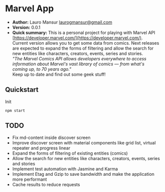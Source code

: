 # Marvel App #

* __Author:__ Lauro Mansur [laurogmansur@gmail.com](mailto:laurogmansur@gmail.com)
* __Version:__ 0.0.1
* __Quick summary:__ This is a personal project for playing with Marvel API [https://developer.marvel.com/](https://developer.marvel.com/).  
Current version allows you to get some data from comics. Next releases are expected to
expand the forms of filtering and allow the search for new entities like characters, creators, events, series and stories.  
*"The Marvel Comics API allows developers everywhere to access information about Marvel's vast 
library of comics — from what's coming up, to 70 years ago."*  
Keep up to date and find out some geek stuff!

## Quickstart ##

Init  
  
```
npm start
```    


## TODO ##
- Fix md-content inside discover screen
- Improve discover screen with material components like grid list, virtual repeater and progress linear
- Expand the forms of filtering of existing entities (comics)
- Allow the search for new entities like characters, creators, events, series and stories
- Implement test automation with Jasmine and Karma
- Implement Etag and Gzip to save bandwidth and make the application more performant
- Cache results to reduce requests
